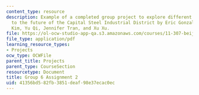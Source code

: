 ```yaml
---
content_type: resource
description: Example of a completed group project to explore different approaches
  to the future of the Capital Steel Industrial District by Eric Gonzalez, Jae Kyung
  Kim, Yu Qi, Jennifer Tran, and Xu Xu.
file: https://ol-ocw-studio-app-qa.s3.amazonaws.com/courses/11-307-beijing-urban-design-studio-summer-2008/41356bd582fb3851deaf98e37ecac0ec_group6_assn2.pdf
file_type: application/pdf
learning_resource_types:
- Projects
ocw_type: OCWFile
parent_title: Projects
parent_type: CourseSection
resourcetype: Document
title: Group 6 Assignment 2
uid: 41356bd5-82fb-3851-deaf-98e37ecac0ec
---
```

